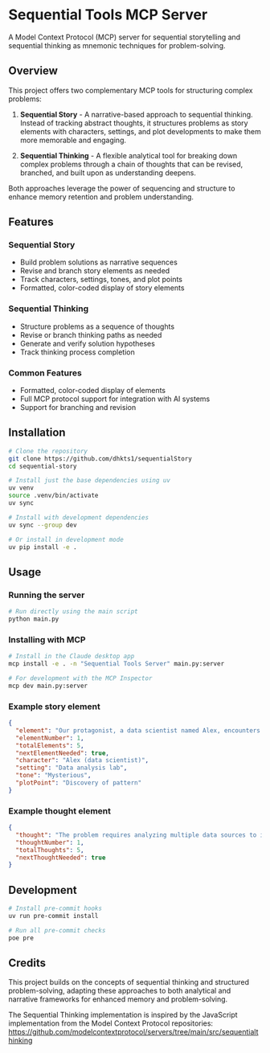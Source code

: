 # Sequential Tools MCP Server

A Model Context Protocol (MCP) server for sequential storytelling and sequential thinking as mnemonic techniques for problem-solving.

## Overview

This project offers two complementary MCP tools for structuring complex problems:

1. **Sequential Story** - A narrative-based approach to sequential thinking. Instead of tracking abstract thoughts, it structures problems as story elements with characters, settings, and plot developments to make them more memorable and engaging.

2. **Sequential Thinking** - A flexible analytical tool for breaking down complex problems through a chain of thoughts that can be revised, branched, and built upon as understanding deepens.

Both approaches leverage the power of sequencing and structure to enhance memory retention and problem understanding.

## Features

### Sequential Story
- Build problem solutions as narrative sequences
- Revise and branch story elements as needed
- Track characters, settings, tones, and plot points
- Formatted, color-coded display of story elements

### Sequential Thinking
- Structure problems as a sequence of thoughts
- Revise or branch thinking paths as needed
- Generate and verify solution hypotheses
- Track thinking process completion

### Common Features
- Formatted, color-coded display of elements
- Full MCP protocol support for integration with AI systems
- Support for branching and revision

## Installation

```bash
# Clone the repository
git clone https://github.com/dhkts1/sequentialStory
cd sequential-story

# Install just the base dependencies using uv
uv venv
source .venv/bin/activate
uv sync

# Install with development dependencies
uv sync --group dev

# Or install in development mode
uv pip install -e .
```

## Usage

### Running the server

```bash
# Run directly using the main script
python main.py
```

### Installing with MCP

```bash
# Install in the Claude desktop app
mcp install -e . -n "Sequential Tools Server" main.py:server

# For development with the MCP Inspector
mcp dev main.py:server
```

### Example story element

```json
{
  "element": "Our protagonist, a data scientist named Alex, encounters a mysterious pattern in the customer behavior data.",
  "elementNumber": 1,
  "totalElements": 5,
  "nextElementNeeded": true,
  "character": "Alex (data scientist)",
  "setting": "Data analysis lab",
  "tone": "Mysterious",
  "plotPoint": "Discovery of pattern"
}
```

### Example thought element

```json
{
  "thought": "The problem requires analyzing multiple data sources to identify correlations between customer behavior and sales patterns.",
  "thoughtNumber": 1,
  "totalThoughts": 5,
  "nextThoughtNeeded": true
}
```

## Development

```bash
# Install pre-commit hooks
uv run pre-commit install

# Run all pre-commit checks
poe pre
```

## Credits

This project builds on the concepts of sequential thinking and structured problem-solving, adapting these approaches to both analytical and narrative frameworks for enhanced memory and problem-solving.

The Sequential Thinking implementation is inspired by the JavaScript implementation from the Model Context Protocol repositories:
https://github.com/modelcontextprotocol/servers/tree/main/src/sequentialthinking

